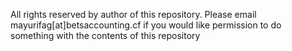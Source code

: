 All rights reserved by author of this repository.
Please email mayurifag[at]betsaccounting.cf if you would like permission to do something with the contents of this repository
